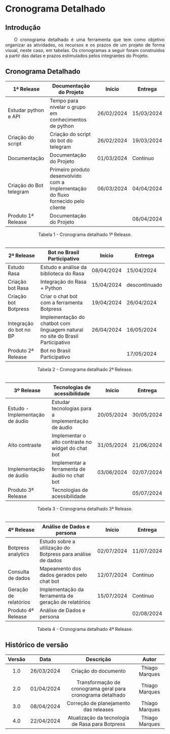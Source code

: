 # Cronograma Detalhado

## Introdução

<p align="justify">&emsp;&emsp;O cronograma detalhado é uma ferramenta que tem como objetivo organizar as atividades, os recursos e os prazos de um projeto de forma visual, neste caso, em tabelas. Os cronogramas a seguir foram construídos a partir das datas e prazos estimulados pelos integrantes do Projeto.</p>

## Cronograma Detalhado

| 1ª Release               | Documentação do Projeto                                       | Início      | Entrega      |
|--------------------------|---------------------------------------------------------------|-------------|--------------|
| Estudar python e API     | Tempo para nivelar o grupo em conhecimentos de python         | 26/02/2024  | 15/03/2024   |
| Criação do script        | Criação do script do bot do telegram                          | 26/02/2024  | 19/03/2024   |
| Documentação             | Documentação do Projeto                                       | 01/03/2024  | Continuo     |
| Criação do Bot telegram  | Primeiro produto desenvolvido com a implementação do fluxo fornecido pelo cliente | 06/03/2024  | 04/04/2024   |
| Produto 1ª Release       | Documentação do Projeto                                       |             | 08/04/2024   |

<figcaption align="center">Tabela 1 - Cronograma detalhado 1ª Release.</figcaption>  
<br/>

| 2ª Release               | Bot no Brasil Participativo                                   | Início      | Entrega      |
|--------------------------|---------------------------------------------------------------|-------------|--------------|
| Estudo Rasa              | Estudo e análise da biblioteca do Rasa                        | 08/04/2024  |  15/04/2024  |
| Criação bot Rasa         | Integração do Rasa + Python                                   | 15/04/2024  |descontinuado |
| Criação bot Botpress     | Criar o chat bot com a ferramenta Botpress                    | 19/04/2024  |  26/04/2024  |
| Integração do bot no BP  | Implementação do chatbot com linguagem natural no site do Brasil Participativo| 26/04/2024 | 16/05/2024 |
| Produto 2ª Release       | Bot no Brasil Participativo                                   |             | 17/05/2024   |

<figcaption align="center">Tabela 2 - Cronograma detalhado 2ª Release.</figcaption>
<br/>

| 3º Release               | Tecnologias de acessibilidade                                 | Início      | Entrega      |
|--------------------------|---------------------------------------------------------------|-------------|--------------|
| Estudo - Implementação de áudio   | Estudar tecnologias para a implementação de áudio    | 20/05/2024  |  30/05/2024  |
| Alto contraste           | Implementar o alto contraste no widget do chat bot            | 31/05/2024  |  21/06/2024  |
| Implementação de áudio   | Implementar a ferramenta de áudio no chat bot                 | 03/06/2024  |  02/07/2024  |
| Produto 3ª Release       | Tecnologias de acessibilidade                                 |             |  05/07/2024  |

<figcaption align="center">Tabela 3 - Cronograma detalhado 3ª Release.</figcaption>
<br/>

| 4º Release               | Análise de Dados e persona                                    | Início      | Entrega      |
|--------------------------|---------------------------------------------------------------|-------------|--------------|
| Botpress analytics       | Estudo sobre a utilização do Botpress para análise de dados   | 02/07/2024  |  11/07/2024  |
| Consulta de dados        | Mapeamento dos dados gerados pelo chat bot                    | 12/07/2024  |   Contínuo   |
| Geração de relatórios    | Implementação da ferramenta de geração de relatórios          | 15/07/2024  |   Contínuo   |
| Produto 4ª Release       | Análise de Dados e persona                                    |             |  02/08/2024  |

<figcaption align="center">Tabela 4 - Cronograma detalhado 4ª Release.</figcaption>


## Histórico de versão

| Versão |    Data    |                       Descrição                             |      Autor       |
| :----: | :--------: | :---------------------------------------------------------: | :--------------: |
|  1.0   | 26/03/2024 |           Criação do documento                              |  Thiago Marques  |
|  2.0   | 01/04/2024 |Transformação de cronograma geral para cronograma detalhado  |  Thiago Marques  |
|  3.0   | 08/04/2024 |         Correção de planejamento das releases               |  Thiago Marques  |
|  4.0   | 22/04/2024 |      Atualização da tecnologia de Rasa para Botpress        |  Thiago Marques  |